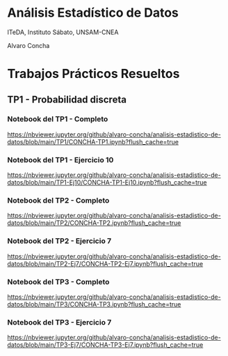 # Análisis Estadístico de Datos

ITeDA, Instituto Sábato, UNSAM-CNEA

Alvaro Concha

# Trabajos Prácticos Resueltos

## TP1 - Probabilidad discreta

### Notebook del TP1 - Completo

https://nbviewer.jupyter.org/github/alvaro-concha/analisis-estadistico-de-datos/blob/main/TP1/CONCHA-TP1.ipynb?flush_cache=true

### Notebook del TP1 - Ejercicio 10

https://nbviewer.jupyter.org/github/alvaro-concha/analisis-estadistico-de-datos/blob/main/TP1-Ej10/CONCHA-TP1-Ej10.ipynb?flush_cache=true

### Notebook del TP2 - Completo

https://nbviewer.jupyter.org/github/alvaro-concha/analisis-estadistico-de-datos/blob/main/TP2/CONCHA-TP2.ipynb?flush_cache=true

### Notebook del TP2 - Ejercicio 7

https://nbviewer.jupyter.org/github/alvaro-concha/analisis-estadistico-de-datos/blob/main/TP2-Ej7/CONCHA-TP2-Ej7.ipynb?flush_cache=true

### Notebook del TP3 - Completo

https://nbviewer.jupyter.org/github/alvaro-concha/analisis-estadistico-de-datos/blob/main/TP3/CONCHA-TP3.ipynb?flush_cache=true

### Notebook del TP3 - Ejercicio 7

https://nbviewer.jupyter.org/github/alvaro-concha/analisis-estadistico-de-datos/blob/main/TP3-Ej7/CONCHA-TP3-Ej7.ipynb?flush_cache=true
